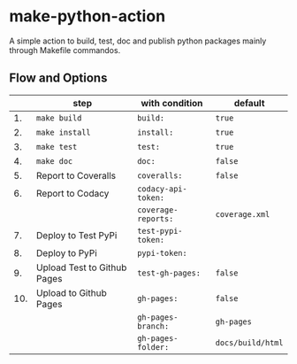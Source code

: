 # make-python-action

A simple action to build, test, doc and publish python packages mainly through Makefile commandos.

## Flow and Options

|     | step                          | with condition           |  default       
|-----|-------------------------------|--------------------------|-----------------
|1.   | `make build`                  | `build:`                 | `true` 
|2.   | `make install`                | `install: `              |  `true`
|3.   | `make test`                   |  `test: `                |    `true`
|4.   | `make doc`                    |   `doc: `                |       `false`
|5.   | Report to Coveralls           |    `coveralls: `         |        `false`
|6.   | Report to Codacy              |    `codacy-api-token: `  |         
|     |                               |   `coverage-reports:`    |  `coverage.xml`                
|7.   | Deploy to Test PyPi           |  `test-pypi-token: `     |              
|8.   | Deploy to PyPi                |      `pypi-token: `      |           
|9.   | Upload Test to Github Pages   |   `test-gh-pages: `      |     `false`
|10.  | Upload to Github Pages        |   `gh-pages: `           |        `false`
|     |                               |   `gh-pages-branch:`     |  `gh-pages`    
|     |                               |   `gh-pages-folder:`     |  `docs/build/html`    
